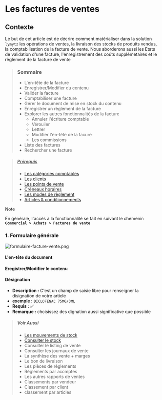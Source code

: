 # Les factures de ventes

## Contexte

Le but de cet article est de décrire comment matérialiser dans la solution `lymytz` les opérations de ventes, la livraison des stocks de produits vendus, la comptabilisation de la facture de vente. Nous aborderons aussi les Etats de validation d'une facture, l'enregistrement des coûts supplémetaires et le règlement de la facture de vente

> ### Sommaire
>
> - L'en-tête de la facture
> - Enregistrer/Modifier du contenu
> - Valider la facture
> - Comptabiliser une facture
> - Gérer le document de mise en stock du contenu
> - Enregistrer un règlement de la facture
> - Explorer les autres fonctionnalités de la facture
>   - Annuler l'écriture comptable
>   - Vérouiler
>   - Lettrer
>   - Modifier l'en-tête de la facure
>   - Les commissions
> - Liste des factures
> - Rechercher une facture

> ##### <u>Prérequis</u>
>
> - [Les catégories comptables](./../../donnee-de-base/com/categories-comptable.md)
> - [Les clients](./../../donnee-de-base/client.md)
> - [Les points de vente](./../../donnee-de-base/com/points-de-vente.md)
> - [Créneaux horaires](./../../donnee-de-base/com/creneaux.md)
> - [Les modes de règlement](./../../donnee-de-base/compta/mode-de-paiement.md)
> - [Articles & conditionnements](./../../donnee-de-base/articles.md)

> [!NOTE]  
>  En générale, l'accès à la fonctionnalité se fait en suivant le chemenin **`Commercial > Achats > Factures de vente`**

### 1. Formulaire générale

![formulaire-facture-vente.png](https://i.postimg.cc/ZKw4DFhw/formulaire-facture-vente.png)

#### L'en-tête du document

#### Eregistrer/Modifier le contenu

#### **Désignation**

- **Description :** C'est un champ de saisie libre pour renseigner la disignation de votre article
- **exemple :** `DICLOFENAC 75MG/3ML`
- **Requis :** ✅
- **Remarque :** choisissez des dignation aussi significative que possible

> ##### Voir Aussi
>
> - [Les mouvements de stock](./../stocks/mouvement-de-stocks.md)
> - [Consulter le stock](./../stocks/consulter-les-stocks.md)
> - Consulter le listing de vente
> - Consulter les journaux de vente
> - La synthèse des vente + marges
> - Le bon de livraison
> - Les pièces de règlements
> - Règlements par acomptes
> - Les autres rapports de ventes
> - Classements par vendeur
> - Classement par client
> - classement par articles
